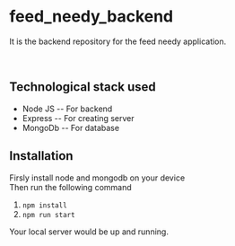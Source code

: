 # feed_needy_backend
It is the backend repository for the feed needy application.

<br/>

## Technological stack used
<ul>
  <li>Node JS -- For backend</li>
  <li>Express -- For creating server </li>
  <li>MongoDb -- For database </li>
</ul>

 ## Installation
 Firsly install node and mongodb on your device<br/>
 Then run the following command
 <ol>
 <li><code>npm install</code></li>
 <li><code>npm run start</code></li>
</ol>
Your local server would be up and running.

